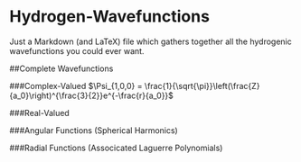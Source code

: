 # Hydrogen-Wavefunctions
Just a Markdown (and LaTeX) file which gathers together all the hydrogenic wavefunctions you could ever want.

##Complete Wavefunctions

###Complex-Valued
$\Psi_{1,0,0} = \frac{1}{\sqrt{\pi}}\left(\frac{Z}{a_0}\right)^{\frac{3}{2}}e^{-\frac{r}{a_0}}$


###Real-Valued

###Angular Functions (Spherical Harmonics)

###Radial Functions (Associcated Laguerre Polynomials)
